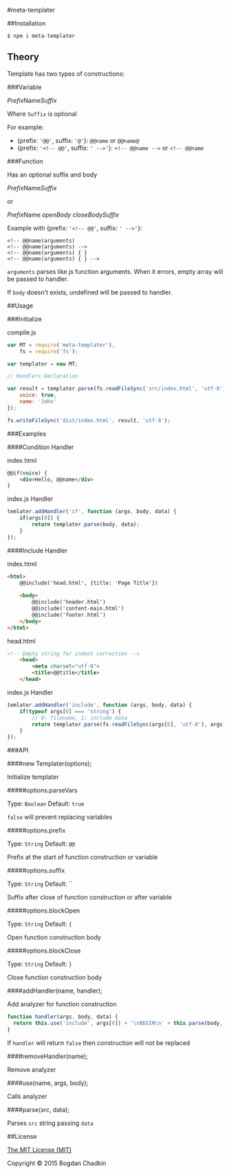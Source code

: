 #meta-templater

##Installation

```
$ npm i meta-templater
```

## Theory

Template has two types of constructions:

###Variable

*Prefix*Name*Suffix*

Where `Suffix` is optional

For example:
- {prefix: `'@@'`, suffix: `'@'`}: `@@name` or `@@name@`
- {prefix: `'<!-- @@'`, suffix: `' -->'`}: `<!-- @@name -->` or `<!-- @@name`

###Function

Has an optional suffix and body

*Prefix*Name*Suffix*

or

*Prefix*Name *openBody*
*closeBodySuffix*

Example with {prefix: `'<!-- @@'`, suffix: `' -->'`}:

```
<!-- @@name(arguments)
<!-- @@name(arguments) -->
<!-- @@name(arguments) { }
<!-- @@name(arguments) { } -->
```

`arguments` parses like js function arguments. When it errors, empty array will be passed to handler.

If `body` doesn't exists, undefined will be passed to handler.


##Usage

###Initialize

compile.js
```js
var MT = require('meta-templater'),
    fs = require('fs');

var templater = new MT;

// Handlers Declaration

var result = templater.parse(fs.readFileSync('src/index.html', 'utf-8'), {
	voice: true,
	name: 'John'
});

fs.writeFileSync('dist/index.html', result, 'utf-8');
```

###Examples

####Condition Handler

index.html
```html
@@if(voice) {
	<div>Hello, @@name</div>
}
```

index.js Handler
```js
temlater.addHandler('if', function (args, body, data) {
	if(args[0]) {
		return templater.parse(body, data);
	}
});
```

####Include Handler

index.html
```html
<html>
	@@include('head.html', {title: 'Page Title'})
	
	<body>
		@@include('header.html')
		@@include('content-main.html')
		@@include('footer.html')
	</body>
</html>
```

head.html
```html
<!-- Empty string for indent correction -->
	<head>
		<meta charset="utf-8">
		<title>@@title</title>
	</head>

```

index.js Handler
```js
temlater.addHandler('include', function (args, body, data) {
	if(typeof args[0] === 'string') {
		// 0: filename, 1: include data
		return templater.parse(fs.readFileSync(args[0], 'utf-8'), args[1]);
	}
});
```


###API

####new Templater(options);

Initialize templater

#####options.parseVars

Type: `Boolean` Default: `true`

`false` will prevent replacing variables

#####options.prefix

Type: `String` Default: `@@`

Prefix at the start of function construction or variable

#####options.suffix

Type: `String` Default: ``

Suffix after close of function construction or after variable

#####options.blockOpen

Type: `String` Default: `{`

Open function construction body

#####options.blockClose

Type: `String` Default: `}`

Close function construction body

####addHandler(name, handler);

Add analyzer for function construction

```js
function handler(args, body, data) {
  return this.use('include', args[0]) + '\nBEGIN\n' + this.parse(body, data) + '\nEND';
}
```

If `handler` will return `false` then construction will not be replaced

####removeHandler(name);

Remove analyzer


####use(name, args, body);

Calls analyzer

####parse(src, data);

Parses `src` string passing `data`


##License

[The MIT License (MIT)](LICENSE)

Copyright &copy; 2015 Bogdan Chadkin
